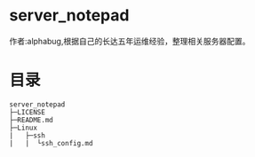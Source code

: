 # server_notepad
作者:alphabug,根据自己的长达五年运维经验，整理相关服务器配置。



# 目录

```
server_notepad
├─LICENSE
├─README.md
├─Linux
|   ├─ssh
|   |  └ssh_config.md
```

